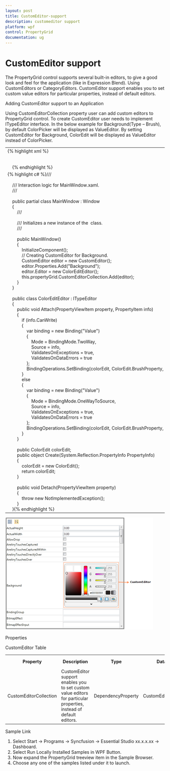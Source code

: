 ```yaml
---
layout: post
title: CustomEditor-support
description: customeditor support
platform: wpf
control: PropertyGrid 
documentation: ug
---
```


# CustomEditor support

The PropertyGrid control supports several built-in editors, to give a good look and feel for the application (like in Expression Blend). Using CustomEditors or CategoryEditors. CustomEditor support enables you to set custom value editors for particular properties, instead of default editors.

Adding CustomEditor support to an Application 

Using CustomEditorCollection property user can add custom editors to PropertyGrid control. To create CustomEditor user needs to implement ITypeEditor interface. In the below example for Background(Type – Brush), by default ColorPicker will be displayed as ValueEditor. By setting CustomEditor for Background, ColorEdit will be displayed as ValueEditor instead of ColorPicker.



<table>
<tr>
<td>
{% highlight xml %} <Grid x:Name="LayoutRoot" Background="White" HorizontalAlignment="Stretch" VerticalAlignment="Stretch"><br>        <Button Height="25" Width="100" VerticalAlignment="Top" x:Name="Btn"/><br>        <syncfusion:PropertyGrid x:Name="propertyGrid" SelectedObject="{Binding ElementName=Btn}" Margin="50" Width="500" BorderBrush="Gray" BorderThickness="3" HorizontalAlignment="Center" VerticalAlignment="Center"/><br>    </Grid>{% endhighlight %}</td></tr>
<tr>
<td>
{% highlight c# %}/// <summary><br>    /// Interaction logic for MainWindow.xaml.<br>    /// </summary><br>    public partial class MainWindow : Window<br>    {<br>        /// <summary><br>        /// Initializes a new instance of the <see cref="MainWindow"/> class.<br>        /// </summary><br>        public MainWindow()<br>        {<br>            InitializeComponent();<br>            // Creating CustomEditor for Background.<br>            CustomEditor editor = new CustomEditor();<br>            editor.Properties.Add("Background");<br>            editor.Editor = new ColorEditEditor();<br>            this.propertyGrid.CustomEditorCollection.Add(editor);<br>        }<br>    }<br><br>    public class ColorEditEditor : ITypeEditor<br>    {<br>        public void Attach(PropertyViewItem property, PropertyItem info)<br>        {<br>            if (info.CanWrite)<br>            {<br>                var binding = new Binding("Value")<br>                {<br>                    Mode = BindingMode.TwoWay,<br>                    Source = info,<br>                    ValidatesOnExceptions = true,<br>                    ValidatesOnDataErrors = true<br>                };<br>                BindingOperations.SetBinding(colorEdit, ColorEdit.BrushProperty, binding);<br>            }<br>            else<br>            {<br>                var binding = new Binding("Value")<br>                {<br>                    Mode = BindingMode.OneWayToSource,<br>                    Source = info,<br>                    ValidatesOnExceptions = true,<br>                    ValidatesOnDataErrors = true<br>                };<br>                BindingOperations.SetBinding(colorEdit, ColorEdit.BrushProperty, binding);<br>            }<br>        }<br><br>        public ColorEdit colorEdit;<br>        public object Create(System.Reflection.PropertyInfo PropertyInfo)<br>        {<br>            colorEdit = new ColorEdit();<br>            return colorEdit;<br>        }<br><br>        public void Detach(PropertyViewItem property)<br>        {<br>            throw new NotImplementedException();<br>        }<br>    }{% endhighlight %}</td></tr>
</table>


![](CustomEditor-support_images/CustomEditor-support_img1.png)





Properties



CustomEditor Table

<table>
<tr>
<th>
Property </th><th>
Description </th><th>
Type </th><th>
Data Type </th><th>
Reference links </th></tr>
<tr>
<td>
CustomEditorCollection</td><td>
CustomEditor support enables you to set custom value editors for particular properties, instead of default editors.</td><td>
DependencyProperty</td><td>
CustomEditorCollection</td><td>
</td></tr>
</table>


Sample Link

1. Select Start -> Programs -> Syncfusion -> Essential Studio xx.x.x.xx -> Dashboard.
2. Select   Run Locally Installed Samples in WPF Button.
3. Now expand the PropertyGrid treeview item in the Sample Browser.
4. Choose any one of the samples listed under it to launch. 



